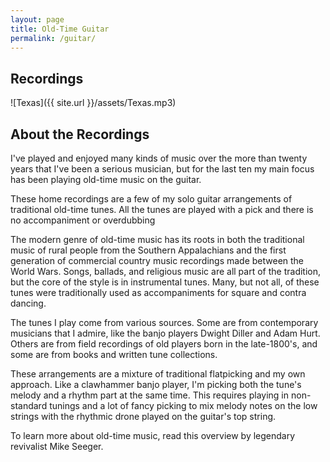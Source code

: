 ```yaml
---
layout: page
title: Old-Time Guitar
permalink: /guitar/
---
```


## Recordings
![Texas]({{ site.url }}/assets/Texas.mp3)


## About the Recordings

I've played and enjoyed many kinds of music over the more than twenty years that I've been a serious musician, but for the last ten my main focus has been playing old-time music on the guitar.

These home recordings are a few of my solo guitar arrangements of traditional old-time tunes. All the tunes are played with a pick and there is no accompaniment or overdubbing

The modern genre of old-time music has its roots in both the traditional music of rural people from the Southern Appalachians and the first generation of commercial country music recordings made between the World Wars. Songs, ballads, and religious music are all part of the tradition, but the core of the style is in instrumental tunes. Many, but not all, of these tunes were traditionally used as accompaniments for square and contra dancing.

The tunes I play come from various sources. Some are from contemporary musicians that I admire, like the banjo players Dwight Diller and Adam Hurt. Others are from field recordings of old players born in the late-1800's, and some are from books and written tune collections.

These arrangements are a mixture of traditional flatpicking and my own approach. Like a clawhammer banjo player, I'm picking both the tune's melody and a rhythm part at the same time. This requires playing in non-standard tunings and a lot of fancy picking to mix melody notes on the low strings with the rhythmic drone played on the guitar's top string.

To learn more about old-time music, read this overview by legendary revivalist Mike Seeger.
